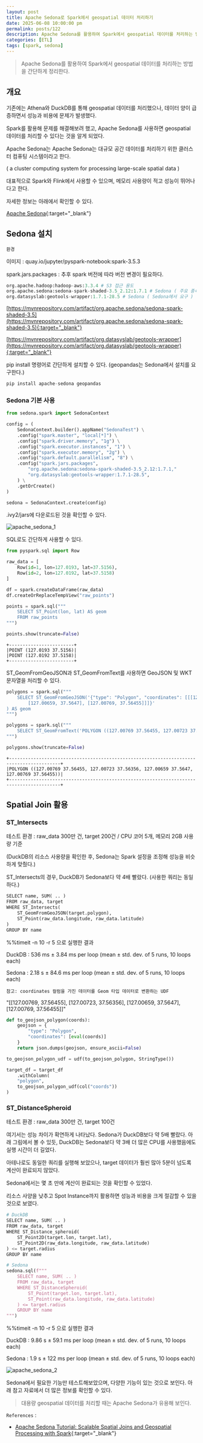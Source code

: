 ```yaml
---
layout: post
title: Apache Sedona로 Spark에서 geospatial 데이터 처리하기
date: 2025-06-08 10:00:00 pm
permalink: posts/122
description: Apache Sedona를 활용하여 Spark에서 geospatial 데이터를 처리하는 방법을 간단하게 정리한다.
categories: [ETL]
tags: [spark, sedona]
---
```


> Apache Sedona를 활용하여 Spark에서 geospatial 데이터를 처리하는 방법을 간단하게 정리한다.

## 개요

기존에는 Athena와 DuckDB를 통해 geospatial 데이터를 처리했으나, 데이터 양이 급증하면서 성능과 비용에 문제가 발생했다.

Spark를 활용해 문제를 해결해보려 했고, Apache Sedona를 사용하면 geospatial 데이터를 처리할 수 있다는 것을 알게 되었다.

Apache Sedona는 Apache Sedona는 대규모 공간 데이터를 처리하기 위한 클러스터 컴퓨팅 시스템이라고 한다.

( a cluster computing system for processing large-scale spatial data )

대표적으로 Spark와 Flink에서 사용할 수 있으며, 메모리 사용량이 적고 성능이 뛰어나다고 한다.

자세한 정보는 아래에서 확인할 수 있다.

[Apache Sedona](https://sedona.apache.org/latest/){:target="_blank"}

## Sedona 설치

`환경`

이미지 : quay.io/jupyter/pyspark-notebook:spark-3.5.3

spark.jars.packages : 추후 spark 버전에 따라 버전 변경이 필요하다.

```python
org.apache.hadoop:hadoop-aws:3.3.4 # S3 접근 용도
org.apache.sedona:sedona-spark-shaded-3.5_2.12:1.7.1 # Sedona ( 주요 종속 라이브러리 포함 )
org.datasyslab:geotools-wrapper:1.7.1-28.5 # Sedona ( Sedona에서 요구 )
```

[https://mvnrepository.com/artifact/org.apache.sedona/sedona-spark-shaded-3.5](https://mvnrepository.com/artifact/org.apache.sedona/sedona-spark-shaded-3.5){:target="_blank"}

[https://mvnrepository.com/artifact/org.datasyslab/geotools-wrapper](https://mvnrepository.com/artifact/org.datasyslab/geotools-wrapper){:target="_blank"}

pip install 명령어로 간단하게 설치할 수 있다. (geopandas는 Sedona에서 설치를 요구한다.)

```python
pip install apache-sedona geopandas
```

### Sedona 기본 사용

```python
from sedona.spark import SedonaContext

config = (
    SedonaContext.builder().appName("SedonaTest") \
    .config("spark.master", "local[*]") \
    .config("spark.driver.memory", "1g") \
    .config("spark.executor.instances", "1") \
    .config("spark.executor.memory", "2g") \
    .config("spark.default.parallelism", "8") \
    .config("spark.jars.packages",
        "org.apache.sedona:sedona-spark-shaded-3.5_2.12:1.7.1,"
        "org.datasyslab:geotools-wrapper:1.7.1-28.5",
    ) \
    .getOrCreate()
)

sedona = SedonaContext.create(config)
```

.ivy2/jars에 다운로드된 것을 확인할 수 있다.

![apache_sedona_1]({{site.baseurl}}/assets/img/dataops/apache_sedona_1.png)

SQL로도 간단하게 사용할 수 있다.

```python
from pyspark.sql import Row

raw_data = [
    Row(id=1, lon=127.0193, lat=37.5156),
    Row(id=2, lon=127.0192, lat=37.5158)
]

df = spark.createDataFrame(raw_data)
df.createOrReplaceTempView("raw_points")

points = spark.sql("""
    SELECT ST_Point(lon, lat) AS geom
    FROM raw_points
""")

points.show(truncate=False)
```

```
+------------------------+
|POINT (127.0193 37.5156)|
|POINT (127.0192 37.5158)|
+------------------------+
```

ST_GeomFromGeoJSON과 ST_GeomFromText를 사용하면 GeoJSON 및 WKT 문자열을 처리할 수 있다.

```python
polygons = spark.sql("""
    SELECT ST_GeomFromGeoJSON('{"type": "Polygon", "coordinates": [[[127.00769, 37.56455], [127.00723, 37.56356], 
        [127.00659, 37.5647], [127.00769, 37.56455]]]}'
) AS geom
""")

polygons = spark.sql("""
    SELECT ST_GeomFromText('POLYGON ((127.00769 37.56455, 127.00723 37.56356, 127.00659 37.5647, 127.00769 37.56455))') AS geom
""")

polygons.show(truncate=False)
```

```
+-----------------------------------------------------------------------------------------+
|POLYGON ((127.00769 37.56455, 127.00723 37.56356, 127.00659 37.5647, 127.00769 37.56455))|
+-----------------------------------------------------------------------------------------+
```



## Spatial Join 활용

### ST_Intersects

테스트 환경 : raw_data 300만 건, target 200건 / CPU 코어 5개, 메모리 2GB 사용량 기준

(DuckDB의 리소스 사용량을 확인한 후, Sedona는 Spark 설정을 조정해 성능을 비슷하게 맞췄다.)

ST_Intersects의 경우, DuckDB가 Sedona보다 약 4배 빨랐다. (사용한 쿼리는 동일하다.)


```python
SELECT name, SUM( .. )
FROM raw_data, target
WHERE ST_Intersects(
    ST_GeomFromGeoJSON(target.polygon),
    ST_Point(raw_data.longitude, raw_data.latitude)
)
GROUP BY name
```

%%timeit -n 10 -r 5 으로 실행한 결과

DuckDB : 536 ms ± 3.84 ms per loop (mean ± std. dev. of 5 runs, 10 loops each)

Sedona : 2.18 s ± 84.6 ms per loop (mean ± std. dev. of 5 runs, 10 loops each)

`참고: coordinates 컬럼을 가진 데이터를 Geom 타입 데이터로 변환하는 UDF`

"[[127.00769, 37.56455], [127.00723, 37.56356], [127.00659, 37.5647], [127.00769, 37.56455]]"

```python
def to_geojson_polygon(coords):
    geojson = {
        "type": "Polygon",
        "coordinates": [eval(coords)]
    }
    return json.dumps(geojson, ensure_ascii=False)

to_geojson_polygon_udf = udf(to_geojson_polygon, StringType())

target_df = target_df
    .withColumn(
    "polygon",
    to_geojson_polygon_udf(col("coords"))
)
```

### ST_DistanceSpheroid

테스트 환경 : raw_data 300만 건, target 100건

여기서는 성능 차이가 확연하게 나타났다. Sedona가 DuckDB보다 약 5배 빨랐다. 아래 그림에서 볼 수 있듯, DuckDB는 Sedona보다 약 3배 더 많은 CPU를 사용했음에도 실행 시간이 더 길었다.

아테나로도 동일한 쿼리를 실행해 보았으나, target 데이터가 훨씬 많아 5분이 넘도록 계산이 완료되지 않았다.

Sedona에서는 몇 초 만에 계산이 완료되는 것을 확인할 수 있었다.

리소스 사양을 낮추고 Spot Instance까지 활용하면 성능과 비용을 크게 절감할 수 있을 것으로 보였다.

```python
# DuckDB
SELECT name, SUM( .. )
FROM raw_data, target
WHERE ST_Distance_spheroid(
    ST_Point2D(target.lon, target.lat),
    ST_Point2D(raw_data.longitude, raw_data.latitude)
) <= target.radius
GROUP BY name

# Sedona
sedona.sql(f"""
    SELECT name, SUM( .. )
    FROM raw_data, target
    WHERE ST_DistanceSpheroid(
        ST_Point(target.lon, target.lat),
        ST_Point(raw_data.longitude, raw_data.latitude)
    ) <= target.radius
    GROUP BY name
""")
```

%%timeit -n 10 -r 5 으로 실행한 결과

DuckDB : 9.86 s ± 59.1 ms per loop (mean ± std. dev. of 5 runs, 10 loops each)

Sedona : 1.9 s ± 122 ms per loop (mean ± std. dev. of 5 runs, 10 loops each)

![apache_sedona_2]({{site.baseurl}}/assets/img/dataops/apache_sedona_2.png)

Sedona에서 필요한 기능만 테스트해보았으며, 다양한 기능이 있는 것으로 보인다. 아래 참고 자료에서 더 많은 정보를 확인할 수 있다.

> 대용량 geospatial 데이터를 처리할 때는 Apache Sedona가 유용해 보인다.

`References` : 

* [Apache Sedona Tutorial: Scalable Spatial Joins and Geospatial Processing with Spark](https://forrest.nyc/apache-sedona-tutorial-scalable-spatial-joins-and-geospatial-processing-with-spark/){:target="_blank"}